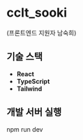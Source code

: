 # cclt_sooki

(프론트엔드 지원자 남숙희)

## 기술 스택

- **React**
- **TypeScript**
- **Tailwind**

## 개발 서버 실행

npm run dev
